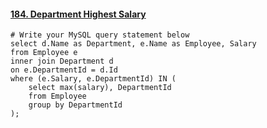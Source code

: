 #### [184. Department Highest Salary](https://leetcode-cn.com/problems/department-highest-salary/)

```
# Write your MySQL query statement below
select d.Name as Department, e.Name as Employee, Salary
from Employee e
inner join Department d
on e.DepartmentId = d.Id
where (e.Salary, e.DepartmentId) IN (
    select max(salary), DepartmentId
    from Employee
    group by DepartmentId
);
```

